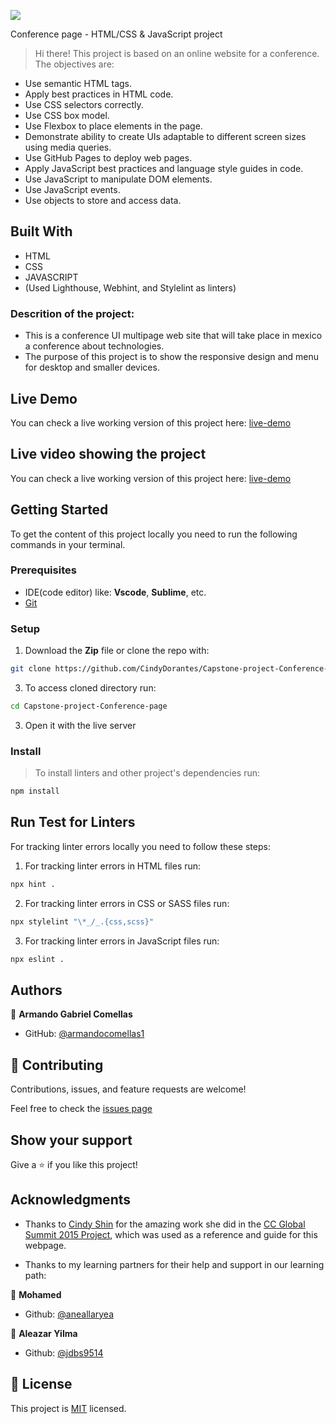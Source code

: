 ![](https://img.shields.io/badge/Microverse-blueviolet)

Conference page - HTML/CSS & JavaScript project

> Hi there! This project is based on an online website for a conference. The objectives are:
- Use semantic HTML tags.
- Apply best practices in HTML code.
- Use CSS selectors correctly.
- Use CSS box model.
- Use Flexbox to place elements in the page.
- Demonstrate ability to create UIs adaptable to different screen sizes using media queries.
- Use GitHub Pages to deploy web pages.
- Apply JavaScript best practices and language style guides in code.
- Use JavaScript to manipulate DOM elements.
- Use JavaScript events.
- Use objects to store and access data.

## Built With

- HTML
- CSS
- JAVASCRIPT
- (Used Lighthouse, Webhint, and Stylelint as linters)

### Descrition of the project:

- This is a conference UI multipage web site that will take place in mexico a conference about technologies.
- The purpose of this project is to show the responsive design and menu for desktop and smaller devices.

## Live Demo

You can check a live working version of this project here: [live-demo](https://armandocomellas1.github.io/capstone-project-conference/)

## Live video showing the project

You can check a live working version of this project here: [live-demo](https://drive.google.com/file/d/1Y7vXFLuFu1SEfDlnbkkC3J1IbYIUPWwm/view?usp=sharing)


## Getting Started

To get the content of this project locally you need to run the following commands in your terminal.

### Prerequisites
- IDE(code editor) like: **Vscode**, **Sublime**, etc.
- [Git](https://www.linode.com/docs/guides/how-to-install-git-on-linux-mac-and-windows/)

### Setup
1. Download the **Zip** file or clone the repo with:
```bash
git clone https://github.com/CindyDorantes/Capstone-project-Conference-page.git
```
3. To access cloned directory run:
```bash
cd Capstone-project-Conference-page
```
3. Open it with the live server

### Install
> To install linters and other project's dependencies run:
```bash
npm install
```
## Run Test for Linters
For tracking linter errors locally you need to follow these steps:
1. For tracking linter errors in HTML files run:
```bash
npx hint .
```

2. For tracking linter errors in CSS or SASS files run:

```bash
npx stylelint "\*_/_.{css,scss}"
```

3. For tracking linter errors in JavaScript files run:

```bash
npx eslint .
```

## Authors

👤 **Armando Gabriel Comellas**

- GitHub: [@armandocomellas1](https://github.com/armandocomellas1)

## 🤝 Contributing

Contributions, issues, and feature requests are welcome!

Feel free to check the [issues page](https://armandocomellas1.github.io/capstone-project-conference/issues)

## Show your support

Give a ⭐️ if you like this project!

## Acknowledgments

- Thanks to [Cindy Shin](https://www.behance.net/adagio07) for the amazing work she did in the [CC Global Summit 2015 Project](https://www.behance.net/gallery/29845175/CC-Global-Summit-2015), which was used as a reference and guide for this webpage.

- Thanks to my learning partners for their help and support in our learning path:

👤 **Mohamed**
- Github: [@aneallaryea](https://github.com/mohamed20163858)

👤 **Aleazar Yilma**

- Github: [@jdbs9514](https://github.com/Agetuni)


## 📝 License

This project is [MIT](./MIT.md) licensed.
